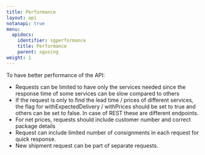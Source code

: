 ```yaml
---
title: Performance
layout: api
notanapi: true
menu:
  apidocs:
    identifier: sgperformance
    title: Performance
    parent: sgusing
weight: 1
---
```

To have better performance of the API:

* Requests can be limited to have only the services needed since the response time of some services can be slow compared to others
* If the request is only to find the lead time / prices of different services, the flag for withExpectedDelivery / withPrices should be set to true and others can be set to false. In case of REST these are different endpoints.
* For net prices, requests should include customer number and correct package details
* Request can include limited number of consignments in each request for quick response.
* New shipment request can be part of separate requests.
